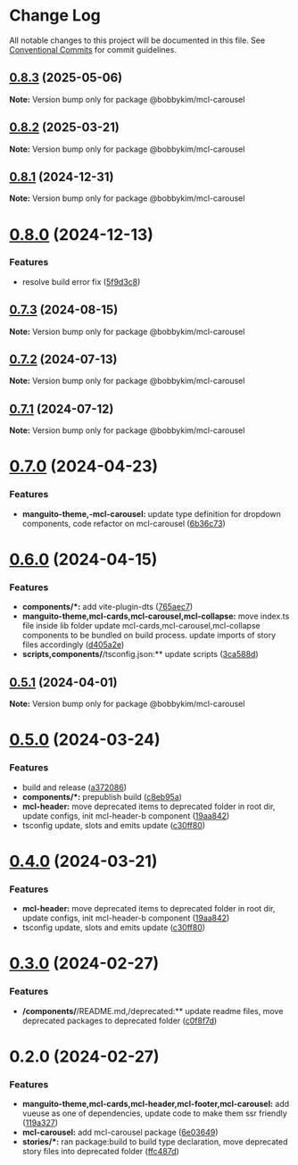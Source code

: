 # Change Log

All notable changes to this project will be documented in this file.
See [Conventional Commits](https://conventionalcommits.org) for commit guidelines.

## [0.8.3](https://github.com/bobbykim89/manguito-component-library/compare/@bobbykim/mcl-carousel@0.8.2...@bobbykim/mcl-carousel@0.8.3) (2025-05-06)

**Note:** Version bump only for package @bobbykim/mcl-carousel





## [0.8.2](https://github.com/bobbykim89/manguito-component-library/compare/@bobbykim/mcl-carousel@0.8.1...@bobbykim/mcl-carousel@0.8.2) (2025-03-21)

**Note:** Version bump only for package @bobbykim/mcl-carousel





## [0.8.1](https://github.com/bobbykim89/manguito-component-library/compare/@bobbykim/mcl-carousel@0.8.0...@bobbykim/mcl-carousel@0.8.1) (2024-12-31)

**Note:** Version bump only for package @bobbykim/mcl-carousel





# [0.8.0](https://github.com/bobbykim89/manguito-component-library/compare/@bobbykim/mcl-carousel@0.7.3...@bobbykim/mcl-carousel@0.8.0) (2024-12-13)


### Features

* resolve build error fix ([5f9d3c8](https://github.com/bobbykim89/manguito-component-library/commit/5f9d3c83bb82404ff09795e847e62e2a6c49df27))





## [0.7.3](https://github.com/bobbykim89/manguito-component-library/compare/@bobbykim/mcl-carousel@0.7.2...@bobbykim/mcl-carousel@0.7.3) (2024-08-15)

**Note:** Version bump only for package @bobbykim/mcl-carousel





## [0.7.2](https://github.com/bobbykim89/manguito-component-library/compare/@bobbykim/mcl-carousel@0.7.1...@bobbykim/mcl-carousel@0.7.2) (2024-07-13)

**Note:** Version bump only for package @bobbykim/mcl-carousel





## [0.7.1](https://github.com/bobbykim89/manguito-component-library/compare/@bobbykim/mcl-carousel@0.7.0...@bobbykim/mcl-carousel@0.7.1) (2024-07-12)

**Note:** Version bump only for package @bobbykim/mcl-carousel





# [0.7.0](https://github.com/bobbykim89/manguito-component-library/compare/@bobbykim/mcl-carousel@0.6.0...@bobbykim/mcl-carousel@0.7.0) (2024-04-23)


### Features

* **manguito-theme,-mcl-carousel:** update type definition for dropdown components, code refactor on mcl-carousel ([6b36c73](https://github.com/bobbykim89/manguito-component-library/commit/6b36c73a70b188886a66416c14e50ed37826406a))





# [0.6.0](https://github.com/bobbykim89/manguito-component-library/compare/@bobbykim/mcl-carousel@0.5.1...@bobbykim/mcl-carousel@0.6.0) (2024-04-15)


### Features

* **components/*:** add vite-plugin-dts ([765aec7](https://github.com/bobbykim89/manguito-component-library/commit/765aec738227b68b8483f8b3e02d1bd191b90f20))
* **manguito-theme,mcl-cards,mcl-carousel,mcl-collapse:** move index.ts file inside lib folder update mcl-cards,mcl-carousel,mcl-collapse components to be bundled on build process. update imports of story files accordingly ([d405a2e](https://github.com/bobbykim89/manguito-component-library/commit/d405a2e81deef1ea28e6fdb4fceb90398c56e467))
* **scripts,components/**/tsconfig.json:** update scripts ([3ca588d](https://github.com/bobbykim89/manguito-component-library/commit/3ca588d692a2b9b685a1804696b1722d5f9fd874))





## [0.5.1](https://github.com/bobbykim89/manguito-component-library/compare/@bobbykim/mcl-carousel@0.5.0...@bobbykim/mcl-carousel@0.5.1) (2024-04-01)

**Note:** Version bump only for package @bobbykim/mcl-carousel





# [0.5.0](https://github.com/bobbykim89/manguito-component-library/compare/@bobbykim/mcl-carousel@0.3.0...@bobbykim/mcl-carousel@0.5.0) (2024-03-24)


### Features

* build and release ([a372086](https://github.com/bobbykim89/manguito-component-library/commit/a3720861fb40dd6ec1d0e3dda1f06e2479967432))
* **components/*:** prepublish build ([c8eb95a](https://github.com/bobbykim89/manguito-component-library/commit/c8eb95a0ede6727bf183d2e9ad634ae64af1411d))
* **mcl-header:** move deprecated items to deprecated folder in root dir, update configs, init mcl-header-b component ([19aa842](https://github.com/bobbykim89/manguito-component-library/commit/19aa842faa7f1594f7be030b97d5093014efe7cb))
* tsconfig update, slots and emits update ([c30ff80](https://github.com/bobbykim89/manguito-component-library/commit/c30ff804c961d205ac097e20cd51285a15ca8966))





# [0.4.0](https://github.com/bobbykim89/manguito-component-library/compare/@bobbykim/mcl-carousel@0.3.0...@bobbykim/mcl-carousel@0.4.0) (2024-03-21)


### Features

* **mcl-header:** move deprecated items to deprecated folder in root dir, update configs, init mcl-header-b component ([19aa842](https://github.com/bobbykim89/manguito-component-library/commit/19aa842faa7f1594f7be030b97d5093014efe7cb))
* tsconfig update, slots and emits update ([c30ff80](https://github.com/bobbykim89/manguito-component-library/commit/c30ff804c961d205ac097e20cd51285a15ca8966))





# [0.3.0](https://github.com/bobbykim89/manguito-component-library/compare/@bobbykim/mcl-carousel@0.2.0...@bobbykim/mcl-carousel@0.3.0) (2024-02-27)


### Features

* **/components/**/README.md,/deprecated:** update readme files, move deprecated packages to deprecated folder ([c0f8f7d](https://github.com/bobbykim89/manguito-component-library/commit/c0f8f7df158b8fcd99b4e3d191e02e3c8a9c144d))





# 0.2.0 (2024-02-27)


### Features

* **manguito-theme,mcl-cards,mcl-header,mcl-footer,mcl-carousel:** add vueuse as one of dependencies, update code to make them ssr friendly ([119a327](https://github.com/bobbykim89/manguito-component-library/commit/119a327adf1ca9866e6ac063bce5acd4790db612))
* **mcl-carousel:** add mcl-carousel package ([6e03649](https://github.com/bobbykim89/manguito-component-library/commit/6e03649aaf8aca8902db71dcc60e38d75a1533fd))
* **stories/*:** ran package:build to build type declaration, move deprecated story files into deprecated folder ([ffc487d](https://github.com/bobbykim89/manguito-component-library/commit/ffc487dbcc093be7a3ccfeae98c5e10e8372a0e3))
